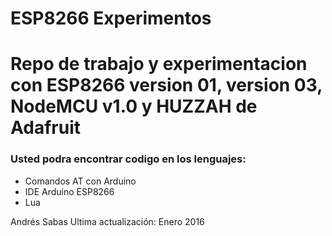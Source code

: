 ESP8266 Experimentos
=======
# Repo de trabajo y experimentacion con ESP8266 version 01, version 03, NodeMCU v1.0 y HUZZAH de Adafruit

### Usted podra encontrar codigo en los lenguajes:
- Comandos AT con Arduino
- IDE Arduino ESP8266
- Lua

Andrés Sabas 
Ultima actualización: Enero 2016
